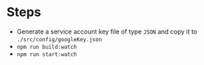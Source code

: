 # Steps

- Generate a service account key file of type `JSON` and copy it to `./src/config/googleKey.json`
- `npm run build:watch`
- `npm run start:watch`
